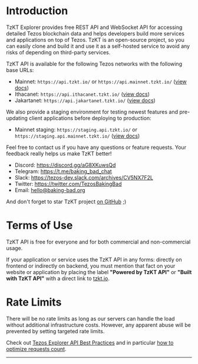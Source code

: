 # Introduction

TzKT Explorer provides free REST API and WebSocket API for accessing detailed Tezos blockchain data and helps developers build more services and applications on top of Tezos.
TzKT is an open-source project, so you can easily clone and build it and use it as a self-hosted service to avoid any risks of depending on third-party services.

TzKT API is available for the following Tezos networks with the following base URLs:

- Mainnet: `https://api.tzkt.io/` or `https://api.mainnet.tzkt.io/` ([view docs](https://api.tzkt.io)) 
- Ithacanet: `https://api.ithacanet.tzkt.io/` ([view docs](https://api.ithacanet.tzkt.io))
- Jakartanet: `https://api.jakartanet.tzkt.io/` ([view docs](https://api.jakartanet.tzkt.io))

We also provide a staging environment for testing newest features and pre-updating client applications before deploying to production:

- Mainnet staging: `https://staging.api.tzkt.io/` or `https://staging.api.mainnet.tzkt.io/` ([view docs](https://staging.api.tzkt.io))

Feel free to contact us if you have any questions or feature requests.
Your feedback really helps us make TzKT better!

- Discord: https://discord.gg/aG8XKuwsQd
- Telegram: https://t.me/baking_bad_chat
- Slack: https://tezos-dev.slack.com/archives/CV5NX7F2L
- Twitter: https://twitter.com/TezosBakingBad
- Email: hello@baking-bad.org

And don't forget to star TzKT project [on GitHub](https://github.com/baking-bad/tzkt) ;)

# Terms of Use

TzKT API is free for everyone and for both commercial and non-commercial usage.

If your application or service uses the TzKT API in any forms: directly on frontend or indirectly on backend,
you must mention that fact on your website or application by placing the label
**"Powered by TzKT API"** or **"Built with TzKT API"** with a direct link to [tzkt.io](https://tzkt.io).


# Rate Limits

There will be no rate limits as long as our servers can handle the load without additional infrastructure costs.
However, any apparent abuse will be prevented by setting targeted rate limits.

Check out [Tezos Explorer API Best Practices](https://baking-bad.org/blog/tag/TzKT/)
and in particular [how to optimize requests count](https://baking-bad.org/blog/2020/07/29/tezos-explorer-api-tzkt-how-often-to-make-requests/).

---
